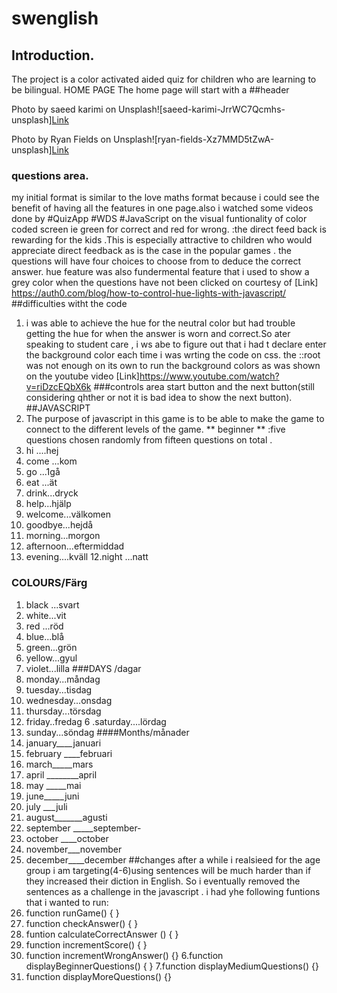 # swenglish
## Introduction.
The project  is  a color activated  aided quiz for children who are learning to be bilingual. 
HOME PAGE
The home page  will start with a 
##header

Photo by saeed karimi on Unsplash![saeed-karimi-JrrWC7Qcmhs-unsplash][Link](https://user-images.githubusercontent.com/83753891/130230147-f5193dfc-4da8-4595-8fa7-af70795f732e.jpg)


Photo by Ryan Fields on Unsplash![ryan-fields-Xz7MMD5tZwA-unsplash][Link](https://user-images.githubusercontent.com/83753891/130231263-6183ac84-2b5b-4b4e-bbd7-c5223407a5fe.jpg)
### questions area.
 
 
my initial format is similar to the love maths format because i could see the benefit of having all the features in one page.also i watched some videos done by #QuizApp #WDS #JavaScript on the visual funtionality of color coded screen ie green for correct and red for wrong.
 :the direct feed back is rewarding for the kids .This is especially attractive to children who would appreciate direct feedback as is the case in the popular games .
 the questions will have four choices to choose from  to deduce the correct answer.
 hue feature was also fundermental feature that i used to show a grey color when the questions have not been clicked on courtesy of [Link] https://auth0.com/blog/how-to-control-hue-lights-with-javascript/
 ##difficulties witht the code
 1. i was able to achieve the hue for the neutral color but had trouble getting the hue for when the answer is worn and correct.So ater speaking to student care , i ws abe to figure out that i had t declare enter the background color each time i was wrting the code on css. the ::root was not enough on its own to run the background colors as was shown on the youtube video [Link]https://www.youtube.com/watch?v=riDzcEQbX6k
###controls area
start button and the next button(still considering qhther or not it is bad idea to show the next button).
##JAVASCRIPT
1. The purpose of javascript in this game is to be able to make the game to connect to the different levels of the game.
** beginner **
:five questions chosen randomly from fifteen questions on total .
1. hi ....hej
2. come ...kom
3. go ...1gå
4.  eat ...ät
5. drink...dryck
6. help...hjälp
7. welcome...välkomen 
8. goodbye...hejdå
9. morning...morgon
10. afternoon...eftermiddad
11. evening....kväll
12.night ...natt
### COLOURS/Färg
1. black ...svart
2. white...vit
3. red ...röd
4. blue...blå
5. green...grön 
6. yellow...gyul
7. violet...lilla
###DAYS /dagar
1. monday...måndag
2. tuesday...tisdag
3. wednesday...onsdag
4. thursday...törsdag
5. friday..fredag
6 .saturday....lördag
7. sunday...söndag
####Months/månader 
1. january____januari
2. february ____februari
3. march_____mars
4. april ________april
5. may _____mai
6. june_____juni
7. july ___juli
8.  august_______agusti
9.  september _____september-
10. october ____october
11. november___november
12. december____december
##changes
after a while i realsieed for the age group i am targeting(4-6)using sentences will be much harder than if they increased their diction in English. So i eventually removed the sentences as a challenge 
in  the javascript . i had yhe following funtions that i wanted to run:
1. function runGame() { }
2. function checkAnswer() { }
3. funtion calculateCorrectAnswer () { }
4. function incrementScore() { }
5. function incrementWrongAnswer() {}
 6.function displayBeginnerQuestions() { }
 7.function displayMediumQuestions() {}
 8. function displayMoreQuestions() {}


